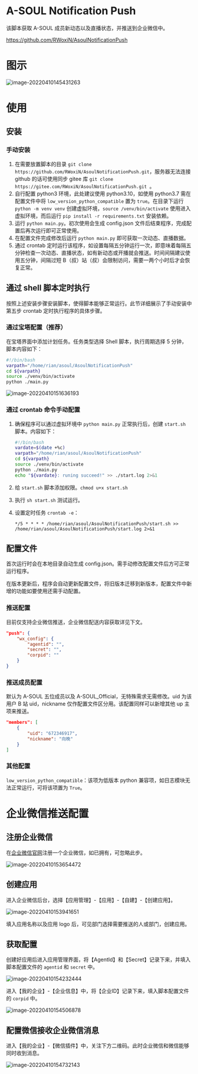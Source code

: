 # A-SOUL Notification Push

该脚本获取 A-SOUL 成员新动态以及直播状态，并推送到企业微信中。

https://github.com/RWoxiN/AsoulNotificationPush

# 图示

![image-20220410145431263](https://gitee.com/RWoxiN/image-bed/raw/master/Image/202204101454394.png)

# 使用

## 安装

### 手动安装

1. 在需要放置脚本的目录 `git clone https://github.com/RWoxiN/AsoulNotificationPush.git`，服务器无法连接 github 的话可使用同步 gitee 库 `git clone https://gitee.com/RWoxiN/AsoulNotificationPush.git `。
2. 自行配置 python3 环境，此处建议使用 python3.10，如使用 python3.7 需在配置文件中将 `low_version_python_compatible` 置为 `true`。在目录下运行 `python -m venv venv` 创建虚拟环境，`source /venv/bin/activate` 使用进入虚拟环境，而后运行 `pip install -r requirements.txt` 安装依赖。
3. 运行 `python main.py`。初次使用会生成 config.json 文件后结束程序，完成配置后再次运行即可正常使用。
4. 在配置文件完成修改后运行 `python main.py` 即可获取一次动态、直播数据。
5. 通过 crontab 定时运行该程序，如设置每隔五分钟运行一次，即意味着每隔五分钟检查一次动态、直播状态，如有新动态或开播就会推送。时间间隔建议使用五分钟，间隔过短 B（叔）站（叔）会限制访问，需要一两个小时后才会恢复正常。

## 通过 shell 脚本定时执行

按照上述安装步骤安装脚本，使得脚本能够正常运行。此节详细展示了手动安装中第五步 crontab 定时执行程序的具体步骤。

### 通过宝塔配置（推荐）

在宝塔界面中添加计划任务。任务类型选择 Shell 脚本，执行周期选择 5 分钟，脚本内容如下：

```bash
#!/bin/bash
varpath="/home/rian/asoul/AsoulNotificationPush"
cd ${varpath}
source ./venv/bin/activate
python ./main.py
```

![image-20220410151636193](https://gitee.com/RWoxiN/image-bed/raw/master/Image/202204101516243.png)

### 通过 crontab 命令手动配置

1. 确保程序可以通过虚拟环境中 `python main.py` 正常执行后，创建 `start.sh` 脚本。内容如下：

   ```bash
   #!/bin/bash
   vardate=$(date +%c)
   varpath="/home/rian/asoul/AsoulNotificationPush"
   cd ${varpath}
   source ./venv/bin/activate
   python ./main.py
   echo "${vardate}: runing succeed!" >> ./start.log 2>&1
   ```

2. 给 `start.sh` 脚本添加权限。`chmod u+x start.sh`

3. 执行 `sh start.sh` 测试运行。

4. 设置定时任务 `crontab -e`：

   ```
   */5 * * * * /home/rian/asoul/AsoulNotificationPush/start.sh >> /home/rian/asoul/AsoulNotificationPush/start.log 2>&1
   ```

## 配置文件

首次运行时会在本地目录自动生成 config.json。需手动修改配置文件后方可正常运行程序。

在版本更新后，程序会自动更新配置文件，将旧版本迁移到新版本，配置文件中新增的功能如要使用还需手动配置。

### 推送配置

目前仅支持企业微信推送，企业微信配送内容获取详见下文。

```json
"push": {
    "wx_config": {
        "agentid": "",
        "secret": "",
        "corpid": ""
    }
}
```

### 推送成员配置

默认为 A-SOUL 五位成员以及 A-SOUL_Official，无特殊需求无需修改。uid 为该用户 B 站 uid，nickname 仅作配置文件区分用。该配置同样可以新增其他 up 主项来推送。

```json
"members": [
    {
        "uid": "672346917",
        "nickname": "向晚"
    }
]
```

### 其他配置

`low_version_python_compatible`：该项为低版本 python 兼容项，如日志模块无法正常运行，可将该项置为 `True`。

# 企业微信推送配置

## 注册企业微信

在[企业微信官网](https://work.weixin.qq.com/)注册一个企业微信，如已拥有，可忽略此步。

![image-20220410153654472](https://gitee.com/RWoxiN/image-bed/raw/master/Image/202204101536551.png)



## 创建应用

进入企业微信后台，选择【应用管理】-【应用】-【自建】-【创建应用】。

![image-20220410153941651](https://gitee.com/RWoxiN/image-bed/raw/master/Image/202204101539753.png)

填入应用名称以及应用 logo 后，可见部门选择需要推送的人或部门，创建应用。

## 获取配置

创建好应用后进入应用管理界面，将【AgentId】和【Secret】记录下来，并填入脚本配置文件的 `agentid` 和 `secret` 中。

![image-20220410154232444](https://gitee.com/RWoxiN/image-bed/raw/master/Image/202204101542509.png)

进入【我的企业】-【企业信息】中，将【企业ID】记录下来，填入脚本配置文件的 `corpid` 中。

![image-20220410154506878](https://gitee.com/RWoxiN/image-bed/raw/master/Image/202204101545974.png)

## 配置微信接收企业微信消息

进入【我的企业】-【微信插件】中，关注下方二维码。此时企业微信和微信能够同时收到消息。

![image-20220410154732143](https://gitee.com/RWoxiN/image-bed/raw/master/Image/202204101547291.png)